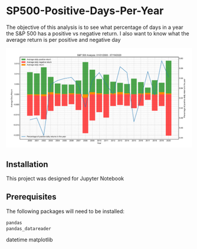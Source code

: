 # SP500-Positive-Days-Per-Year
The objective of this analysis is to see what percentage of days in a year the S&amp;P 500 has a positive vs negative return. I also want to know what the average return is per positive and negative day

![Positive-Days-Per-Year-Chart](https://github.com/mrhulley/SP500-Positive-Days-Per-Year/blob/master/Positive%20Days%20Per%20Year%20Chart.png)

## Installation
This project was designed for Jupyter Notebook

## Prerequisites
The following packages will need to be installed:

	pandas
	pandas_datareader
  datetime
	matplotlib
